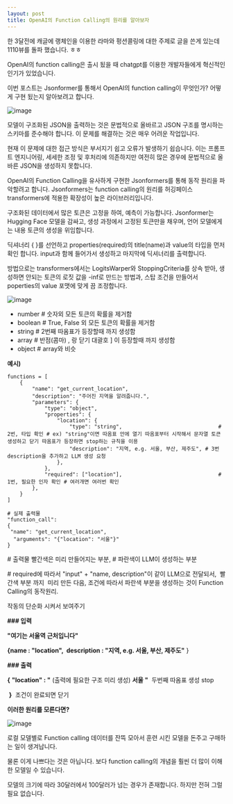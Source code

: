 ```yaml
---
layout: post
title: OpenAI의 Function Calling의 원리를 알아보자
---
```



한 3달전에 캐글에 랭체인을 이용한 라마와 펑션콜링에 대한 주제로 글을 쓴게 있는데 1110뷰를 돌파 했습니다. ㅎㅎ

OpenAI의 function calling은 출시 됬을 때 chatgpt를 이용한 개발자들에게 혁신적인 인기가 있었습니다. 

이번 포스트는 Jsonformer를 통해서 OpenAI의 function calling이 무엇인가? 어떻게 구현 됬는지 알아보려고 합니다.  


![image](https://github.com/hypro2/hypro2.github.io/assets/84513149/64d1135f-55d9-4848-bab3-f5bf7abe0d46)


모델이 구조화된 JSON을 출력하는 것은 문법적으로 올바르고 JSON 구조를 명시하는 스키마를 준수해야 합니다. 이 문제를 해결하는 것은 매우 어려운 작업입니다.

현재 이 문제에 대한 접근 방식은 부서지기 쉽고 오류가 발생하기 쉽습니다. 이는 프롬프트 엔지니어링, 세세한 조정 및 후처리에 의존하지만 여전히 많은 경우에 문법적으로 올바른 JSON을 생성하지 못합니다.

OpenAI의 Function Calling을 유사하게 구현한 Jsonformers를 통해 동작 원리을 파악할려고 합니다. Jsonformers는 function calling의 원리를 허깅페이스 transformers에 적용한 확장성이 높은 라이브러리입니다.

구조화된 데이터에서 많은 토큰은 고정을 하여, 예측이 가능합니다. Jsonformer는 Hugging Face 모델을 감싸고, 생성 과정에서 고정된 토큰만을 채우며, 언어 모델에게는 내용 토큰의 생성을 위임합니다.

딕셔너리 { }를 선언하고 properties(required)의 title(name)과 value의 타입을 먼저 확인 합니다. input과 함께 들어가서 생성하고 마지막에 딕셔너리를 출력합니다.

방법으로는 transformers에서는 LogitsWarper와 StoppingCriteria를 상속 받아, 생성하면 안되는 토큰의 로짓 값을 -inf로 만드는 방법과, 스탑 조건을 만들어서 poperties의 value 포맷에 맞게 끔 조정합니다.

![image](https://github.com/hypro2/hypro2.github.io/assets/84513149/635296ba-ce1a-4fe1-824c-61615ac2aa9e)


-   number # 숫자외 모든 토큰의 확률을 제거함
-   boolean # True, False 외 모든 토큰의 확률을 제거함
-   string # 2번째 따옴표가 등장할때 까지 생성함
-   array # 반점(콤마) , 랑 닫기 대괄호 \] 이 등장할때 까지 생성함
-   object # array와 비슷

**예시)**

```
functions = [
    {
        "name": "get_current_location",
        "description": "주어진 지역을 알려줍니다.",
        "parameters": {
            "type": "object",
            "properties": {
                "location": {
                    "type": "string",                               # 2번, 타입 확인 # ex) "string"이면 따옴표 안에 열기 따옴표부터 시작해서 문자열 토큰 생성하고 닫기 따옴표가 등장하면 stop하는 규칙을 이용
                    "description": "지역, e.g. 서울, 부산, 제주도", # 3번 description을 추가하고 LLM 생성 요청
                },
            },
            "required": ["location"],                               # 1번, 필요한 인자 확인 # 여러개면 여러번 확인
        },
    }
]

# 실제 출력물
"function_call": 
{
 "name": "get_current_location",
  "arguments": "{"location": "서울"}"
}
```

\# 출력물 빨간색은 미리 만들어지는 부분, # 파란색이 LLM이 생성하는 부분 

\# required에 따라서 "input" + "name, description"이 같이 LLM으로 전달되서,  빨간색 부분 까지  미리 만든 다음, 조건에 따라서 파란색 부분을 생성하는 것이 Function Calling의 동작원리.

작동의 단순화 시켜서 보여주기

**\### 입력**

**"여기는 서울역 근처입니다"**

**{name : "location",  description : "지역, e.g. 서울, 부산, 제주도"** }

**\### 출력**

**{** **"location" : "** (출력에 필요한 구조 미리 생성) **서울 "**  두번째 따옴표 생성 stop

 **}**  조건이 완료되면 닫기

**이러한 원리를 모른다면?**

![image](https://github.com/hypro2/hypro2.github.io/assets/84513149/051073db-eb3f-4b4c-9a44-bb74c5d59fd7)


로컬 모델별로 Function calling 데이터를 잔뜩 모아서 훈련 시킨 모델을 돈주고 구매하는 일이 생겨납니다.

물론 이게 나쁘다는 것은 아닙니다. 보다 function calling의 개념을 훨씬 더 많이 이해한 모델일 수 있습니다. 

모델의 크기에 따라 30달러에서 100달러가 넘는 경우가 존재합니다. 하지만 전혀 그럴 필요 없습니다.
